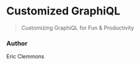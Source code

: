 # Customized GraphiQL

> Customizing GraphiQL for Fun &amp; Productivity

### Author

Eric Clemmons
